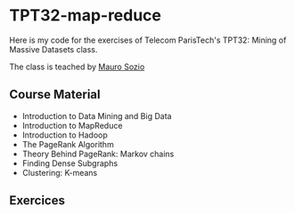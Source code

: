 # TPT32-map-reduce

Here is my code for the exercises of Telecom ParisTech's TPT32: Mining of Massive Datasets class.

The class is teached by [Mauro Sozio](https://sites.google.com/site/maurosozio/home)

## Course Material
- Introduction to Data Mining and Big Data
- Introduction to MapReduce
- Introduction to Hadoop
- The PageRank Algorithm
- Theory Behind PageRank: Markov chains
- Finding Dense Subgraphs
- Clustering: K-means

## Exercices
